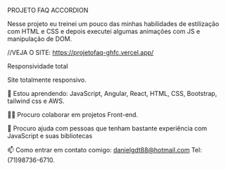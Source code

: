 
PROJETO FAQ ACCORDION

Nesse projeto eu treinei um pouco das minhas habilidades de estilização com HTML e CSS e depois executei algumas animações com JS e manipulação de DOM.

//VEJA O SITE: https://projetofaq-ghfc.vercel.app/

Responsividade total

Site totalmente responsivo.


🧠 Estou aprendendo: JavaScript, Angular, React, HTML, CSS, Bootstrap, tailwind css e AWS.

👯‍♀️ Procuro colaborar em projetos Front-end.

🤔 Procuro ajuda com pessoas que tenham bastante experiência com JavaScript e suas bibliotecas

📫 Como entrar em contato comigo: danielgdt88@hotmail.com
Tel: (71)98736-6710.
